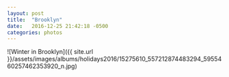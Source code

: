 ```yaml
---
layout: post
title:  "Brooklyn"
date:   2016-12-25 21:42:18 -0500
categories: photos
---
```

![Winter in Brooklyn]({{ site.url }}/assets/images/albums/holidays2016/15275610_557212874483294_5955460257462353920_n.jpg)

